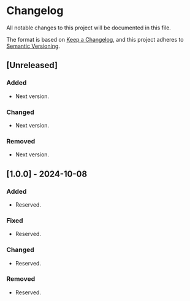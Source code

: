 # Changelog

All notable changes to this project will be documented in this file.

The format is based on [Keep a Changelog](https://keepachangelog.com/en/1.1.0/),
and this project adheres to [Semantic Versioning](https://semver.org/spec/v2.0.0.html).

## [Unreleased]

### Added

- Next version.

### Changed

- Next version.

### Removed

- Next version.

## [1.0.0] - 2024-10-08

### Added

- Reserved.

### Fixed

- Reserved.

### Changed

- Reserved.

### Removed

- Reserved.
